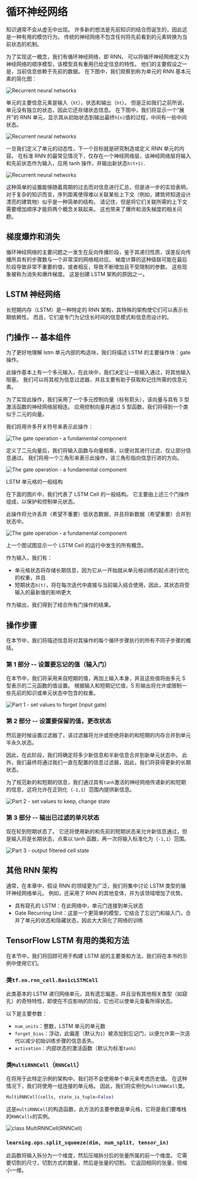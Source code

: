# 循环神经网络

知识通常不会从虚无中出现。 许多新的想法是先前知识的结合而诞生的，因此这是一种有用的模仿行为。 传统的神经网络不包含任何将先前看到的元素转换为当前状态的机制。

为了实现这一概念，我们有循环神经网络，即 RNN。 可以将循环神经网络定义为神经网络的顺序模型，该模型具有重用已给定信息的特性。 他们的主要假设之一是，当前信息依赖于先前的数据。 在下图中，我们观察到称为单元的 RNN 基本元素的简化图：

![Recurrent neural networks](img/00104.jpg)

单元的主要信息元素是输入（`Xt`），状态和输出（`ht`）。 但是正如我们之前所说，单元没有独立的状态，因此它还存储状态信息。 在下图中，我们将显示一个“展开”的 RNN 单元，显示其从初始状态到输出最终`h[n]`值的过程，中间有一些中间状态。

![Recurrent neural networks](img/00105.jpg)

一旦我们定义了单元的动态性，下一个目标就是研究制造或定义 RNN 单元的内容。 在标准 RNN 的最常见情况下，仅存在一个神经网络层，该神经网络层将输入和先前状态作为输入，应用 tanh 操作，并输出新状态`h(t+1).`

![Recurrent neural networks](img/00106.jpg)

这种简单的设置能够随着周期的过去而对信息进行汇总，但是进一步的实验表明，对于复杂的知识而言，序列距离使得难以关联某些上下文（例如，建筑师知道设计漂亮的建筑物）似乎是一种简单的结构， 请记住，但是将它们关联所需的上下文需要增加顺序才能将两个概念关联起来。 这也带来了爆炸和消失梯度的相关问题。

## 梯度爆炸和消失

循环神经网络的主要问题之一发生在反向传播阶段，鉴于其递归性质，误差反向传播所具有的步骤数与一个非常深的网络相对应。 梯度计算的这种级联可能在最后阶段导致非常不重要的值，或者相​​反，导致不断增加且不受限制的参数。 这些现象被称为消失和爆炸梯度。 这是创建 LSTM 架构的原因之一。

## LSTM 神经网络

长短期内存（LSTM）是一种特定的 RNN 架构，其特殊的架构使它们可以表示长期依赖性。 而且，它们是专门为记住长时间的信息模式和信息而设计的。

## 门操作 -- 基本组件

为了更好地理解 lstm 单元内部的构造块，我们将描述 LSTM 的主要操作块：gate 操作。

此操作基本上有一个多元输入，在此块中，我们决定让一些输入通过，将其他输入阻塞。 我们可以将其视为信息过滤器，并且主要有助于获取和记住所需的信息元素。

为了实现此操作，我们采用了一个多元控制向量（标有箭头），该向量与具有 S 型激活函数的神经网络层相连。 应用控制向量并通过 S 型函数，我们将得到一个类似于二元的向量。

我们将用许多开关符号来表示此操作：

![The gate operation - a fundamental component](img/00107.jpg)

定义了二元向量后，我们将输入函数与向量相乘，以便对其进行过滤，仅让部分信息通过。 我们将用一个三角形来表示此操作，该三角形指向信息行进的方向。

![The gate operation - a fundamental component](img/00108.jpg)

LSTM 单元格的一般结构

在下面的图片中，我们代表了 LSTM Cell 的一般结构。 它主要由上述三个门操作组成，以保护和控制单元状态。

此操作将允许丢弃（希望不重要）低状态数据，并且将新数据（希望重要）合并到状态中。

![The gate operation - a fundamental component](img/00109.jpg)

上一个图试图显示一个 LSTM Cell 的运行中发生的所有概念。

作为输入，我们有：

*   单元格状态将存储长期信息，因为它从一开始就从单元格训练的起点进行优化的权重，并且
*   短期状态`h(t)`，将在每次迭代中直接与当前输入结合使用，因此，其状态将受输入的最新值的影响更大

作为输出，我们得到了结合所有门操作的结果。

## 操作步骤

在本节中，我们将描述信息将对其操作的每个循环步骤执行的所有不同子步骤的概括。

### 第 1 部分 -- 设置要忘记的值（输入门）

在本节中，我们将采用来自短期的值，再加上输入本身，并且这些值将由多元 S 型表示的二元函数的值设置。 根据输入和短期记忆值，S 形输出将允许或限制一些先前的知识或单元状态中包含的权重。

![Part 1 - set values to forget (input gate)](img/00110.jpg)

### 第 2 部分 -- 设置要保留的值，更改状态

然后是时候设置过滤器了，该过滤器将允许或拒绝将新的和短期的内存合并到单元半永久状态。

因此，在此阶段，我们将确定将多少新信息和半新信息合并到新单元状态中。 此外，我们最终将通过我们一直在配置的信息过滤器，因此，我们将获得更新的长期状态。

为了规范新的和短期的信息，我们通过具有`tanh`激活的神经网络传递新的和短期的信息，这将允许在正则化（`-1,1`）范围内提供新信息。

![Part 2 - set values to keep, change state](img/00111.jpg)

### 第 3 部分 -- 输出已过滤的单元状态

现在轮到短期状态了。 它还将使用新的和先前的短期状态来允许新信息通过，但是输入将是长期状态，点乘以 tanh 函数，再一次将输入标准化为（`-1,1`）范围。

![Part 3 - output filtered cell state](img/00112.jpg)

## 其他 RNN 架构

通常，在本章中，假设 RNN 的领域更为广泛，我们将集中讨论 LSTM 类型的循环神经网络单元。 例如，还采用了 RNN 的其他变体，并为该领域增加了优势。

*   具有窥孔的 LSTM：在此网络中，单元门连接到单元状态
*   Gate Recurring Unit：这是一个更简单的模型，它结合了忘记门和输入门，合并了单元的状态和隐藏状态，因此大大简化了网络的训练

## TensorFlow LSTM 有用的类和方法

在本节中，我们将回顾可用于构建 LSTM 层的主要类和方法，我们将在本书的示例中使用它们。

### 类`tf.nn.rnn_cell.BasicLSTMCell`

此类基本的 LSTM 递归网络单元，具有遗忘偏差，并且没有其他相关类型（如窥孔）的奇特特性，即使在不应影响的阶段，它也可以使单元查看所得状态。

以下是主要参数：

*   `num_units`：整数，LSTM 单元的单元数
*   `forget_bias`：浮动，此偏差（默认为`1`）被添加到忘记门，以便允许第一次迭代以减少初始训练步骤的信息丢失。
*   `activation`：内部状态的激活函数（默认为标准`tanh`）

### 类`MultiRNNCell`（`RNNCell`）

在将用于此特定示例的架构中，我们将不会使用单个单元来考虑历史值。 在这种情况下，我们将使用一组连接的单元格。 因此，我们将实例化`MultiRNNCell`类。

```py
MultiRNNCell(cells, state_is_tuple=False)
```

这是`multiRNNCell`的构造函数，此方法的主要参数是单元格，它将是我们要堆栈的`RNNCells`的实例。

![class MultiRNNCell(RNNCell)](img/00113.jpg)

### `learning.ops.split_squeeze(dim, num_split, tensor_in)`

此函数将输入拆分为一个维度，然后压缩拆分后的张量所属的前一个维度。 它需要切割的尺寸，切割方式的数量，然后是张量的切割。 它返回相同的张量，但缩小一维。